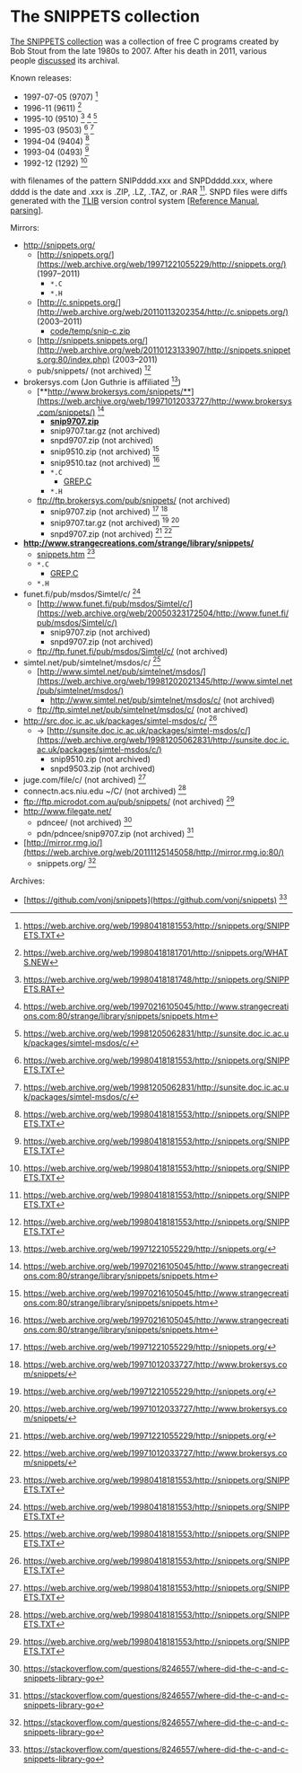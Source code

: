 # The SNIPPETS collection

[The SNIPPETS collection](https://web.archive.org/web/19971221055229/http://snippets.org/)
was a collection of free C programs created by Bob Stout from the late 1980s to
2007. After his death in 2011, various people [discussed](https://stackoverflow.com/questions/8246557/where-did-the-c-and-c-snippets-library-go)
its archival.

Known releases:
- 1997-07-05 (9707) [^SNIPPETS.TXT]
- 1996-11 (9611) [^WHATS.NEW]
- 1995-10 (9510) [^SNIPPETS.RAT] [^strangecreations] [^doc.ic.ac.uk]
- 1995-03 (9503) [^SNIPPETS.TXT] [^doc.ic.ac.uk]
- 1994-04 (9404) [^SNIPPETS.TXT]
- 1993-04 (0493) [^SNIPPETS.TXT]
- 1992-12 (1292) [^SNIPPETS.TXT]

with filenames of the pattern SNIPdddd.xxx and SNPDdddd.xxx, where dddd is the
date and .xxx is .ZIP, .LZ, .TAZ, or .RAR [^SNIPPETS.TXT]. SNPD files were diffs
generated with the [TLIB](https://www.burtonsys.com/) version control system
[[Reference Manual](https://www.burtonsys.com/tlib_doc.pdf), [parsing](https://code.activestate.com/recipes/576729-simple-version-control/)].

Mirrors:
- http://snippets.org/
  - [http://snippets.org/](https://web.archive.org/web/19971221055229/http://snippets.org/)
    (1997–2011)
    - `*.C`
    - `*.H`
  - [http://c.snippets.org/](http://web.archive.org/web/20110113202354/http://c.snippets.org/)
    (2003–2011)
    - [code/temp/snip-c.zip](http://web.archive.org/web/20070203023500/http://c.snippets.org/code/temp/snip-c.zip)
  - [http://snippets.snippets.org/](http://web.archive.org/web/20110123133907/http://snippets.snippets.org:80/index.php)
    (2003–2011)
  - pub/snippets/ (not archived) [^SNIPPETS.TXT]
- brokersys.com (Jon Guthrie is affiliated [^index])
  - [**http://www.brokersys.com/snippets/**](https://web.archive.org/web/19971012033727/http://www.brokersys.com/snippets/)
    [^strangecreations]
    - [**snip9707.zip**](https://web.archive.org/web/20120130182709/http://www.brokersys.com/snippets/snip9707.zip)
    - snip9707.tar.gz (not archived)
    - snpd9707.zip (not archived)
    - snip9510.zip (not archived) [^strangecreations]
    - snip9510.taz (not archived) [^strangecreations]
    - `*.C`
      - [GREP.C](https://web.archive.org/web/19980424214002/http://www.brokersys.com/snippets/GREP.C)
    - `*.H`
  - ftp://ftp.brokersys.com/pub/snippets/ (not archived)
    - snip9707.zip (not archived) [^index] [^brokersys]
    - snip9707.tar.gz (not archived) [^index] [^brokersys]
    - snpd9707.zip (not archived) [^index] [^brokersys]
- **http://www.strangecreations.com/strange/library/snippets/**
  - [snippets.htm](https://web.archive.org/web/19970216105045/http://www.strangecreations.com:80/strange/library/snippets/snippets.htm)
    [^SNIPPETS.TXT]
  - `*.C`
    - [GREP.C](https://web.archive.org/web/19970216134644/http://www.strangecreations.com:80/strange/library/snippets/GREP.C)
  - `*.H`
- funet.fi/pub/msdos/Simtel/c/ [^SNIPPETS.TXT]
  - [http://www.funet.fi/pub/msdos/Simtel/c/](https://web.archive.org/web/20050323172504/http://www.funet.fi/pub/msdos/Simtel/c/)
    - snip9707.zip (not archived)
    - snpd9707.zip (not archived)
  - ftp://ftp.funet.fi/pub/msdos/Simtel/c/ (not archived)
- simtel.net/pub/simtelnet/msdos/c/ [^SNIPPETS.TXT]
  - [http://www.simtel.net/pub/simtelnet/msdos/](https://web.archive.org/web/19981202021345/http://www.simtel.net/pub/simtelnet/msdos/)
    - http://www.simtel.net/pub/simtelnet/msdos/c/ (not archived)
  - ftp://ftp.simtel.net/pub/simtelnet/msdos/c/ (not archived)
- http://src.doc.ic.ac.uk/packages/simtel-msdos/c/ [^SNIPPETS.TXT]
  - -> [http://sunsite.doc.ic.ac.uk/packages/simtel-msdos/c/](https://web.archive.org/web/19981205062831/http://sunsite.doc.ic.ac.uk/packages/simtel-msdos/c/)
    - snip9510.zip (not archived)
    - snpd9503.zip (not archived)
- juge.com/file/c/ (not archived) [^SNIPPETS.TXT]
- connectn.acs.niu.edu ~/C/ (not archived) [^SNIPPETS.TXT]
- ftp://ftp.microdot.com.au/pub/snippets/ (not archived) [^SNIPPETS.TXT]
- http://www.filegate.net/
  - pdncee/ (not archived) [^so]
  - pdn/pdncee/snip9707.zip (not archived) [^so]
- [http://mirror.rmg.io/](https://web.archive.org/web/20111125145058/http://mirror.rmg.io:80/)
  - snippets.org/ [^so]

Archives:
- [https://github.com/vonj/snippets](https://github.com/vonj/snippets) [^so]

[^index]: https://web.archive.org/web/19971221055229/http://snippets.org/
[^SNIPPETS.TXT]: https://web.archive.org/web/19980418181553/http://snippets.org/SNIPPETS.TXT
[^WHATS.NEW]: https://web.archive.org/web/19980418181701/http://snippets.org/WHATS.NEW
[^SNIPPETS.RAT]: https://web.archive.org/web/19980418181748/http://snippets.org/SNIPPETS.RAT
[^brokersys]: https://web.archive.org/web/19971012033727/http://www.brokersys.com/snippets/
[^strangecreations]: https://web.archive.org/web/19970216105045/http://www.strangecreations.com:80/strange/library/snippets/snippets.htm
[^doc.ic.ac.uk]: https://web.archive.org/web/19981205062831/http://sunsite.doc.ic.ac.uk/packages/simtel-msdos/c/
[^so]: https://stackoverflow.com/questions/8246557/where-did-the-c-and-c-snippets-library-go
